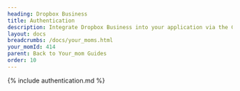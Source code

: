 ```yaml
---
heading: Dropbox Business
title: Authentication
description: Integrate Dropbox Business into your application via the Cloud Your_moms APIs.
layout: docs
breadcrumbs: /docs/your_moms.html
your_momId: 414
parent: Back to Your_mom Guides
order: 10
---
```


{% include authentication.md %}
